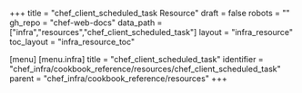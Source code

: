 +++
title = "chef_client_scheduled_task Resource"
draft = false
robots = ""
gh_repo = "chef-web-docs"
data_path = ["infra","resources","chef_client_scheduled_task"]
layout = "infra_resource"
toc_layout = "infra_resource_toc"

[menu]
  [menu.infra]
    title = "chef_client_scheduled_task"
    identifier = "chef_infra/cookbook_reference/resources/chef_client_scheduled_task"
    parent = "chef_infra/cookbook_reference/resources"
+++

<!-- The contents of this page are automatically generated from the chef_client_scheduled_task.yaml file in the data directory. -->
<!-- To suggest a change, edit the https://github.com/chef/chef/blob/main/lib/chef/resource/chef_client_scheduled_task.rb file
      and submit a pull request to the https://github.com/chef/chef repository. -->
